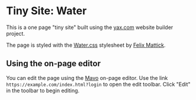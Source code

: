 # Tiny Site: Water

This is a one page "tiny site" built using the [yax.com](https://yax.com/) website builder project.

The page is styled with the [Water.css](https://watercss.kognise.dev/) stylesheet by [Felix Mattick](https://kognise.dev/).

## Using the on-page editor

You can edit the page using the [Mavo](https://mavo.io/) on-page editor. Use the link `https://example.com/index.html?login` to open the edit toolbar. Click "Edit" in the toolbar to begin editing.
